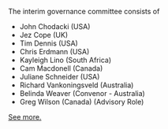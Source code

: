 The interim governance committee consists of

- John Chodacki (USA)
- Jez Cope (UK)
- Tim Dennis (USA)
- Chris Erdmann (USA)
- Kayleigh Lino (South Africa)
- Cam Macdonell (Canada)
- Juliane Schneider (USA)
- Richard Vankoningsveld (Australia)
- Belinda Weaver (Convenor - Australia)
- Greg Wilson (Canada) (Advisory Role)

[See more.](http://librarycarpentry.org/#team)

